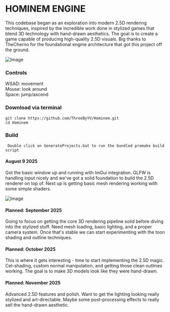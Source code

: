 # HOMINEM ENGINE

This codebase began as an exploration into modern 2.5D rendering techniques, inspired by the incredible work done in stylized games that blend 3D technology with hand-drawn aesthetics. The goal is to create a game capable of producing high-quality 2.5D visuals. Big thanks to TheCherno for the foundational engine architecture that got this project off the ground.

![Image](https://github.com/user-attachments/assets/59842bbb-3a7f-4fe2-a575-902d9108f098)

### Controls
WSAD: movement<br>
Mouse: look around<br>
Space: jump/ascend<br>


### Download via terminal
```
git clone https://github.com/ThreeByYV/Hominem.git
cd Hominem
```
### Build
```
 Double click on GenerateProjects.bat to run the bundled premake build script
```

#### August 9 2025 
 Got the basic window up and running with ImGui integration. GLFW is handling input nicely and we've got a solid foundation to build the 2.5D renderer on top of. Next up is getting basic mesh rendering working with some simple shaders.

![Image](https://github.com/user-attachments/assets/59842bbb-3a7f-4fe2-a575-902d9108f098)

#### Planned: September 2025
Going to focus on getting the core 3D rendering pipeline solid before diving into the stylized stuff. Need mesh loading, basic lighting, and a proper camera system. Once that's stable we can start experimenting with the toon shading and outline techniques.
#### Planned: October 2025
This is where it gets interesting - time to start implementing the 2.5D magic. Cel-shading, custom normal manipulation, and getting those clean outlines working. The goal is to make 3D models look like they were hand-drawn.
#### Planned: November 2025
Advanced 2.5D features and polish. Want to get the lighting looking really stylized and art-directable. Maybe some post-processing effects to really sell the hand-drawn aesthetic.